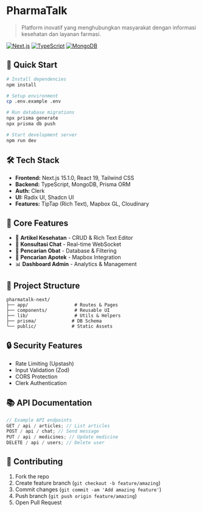 # PharmaTalk

> Platform inovatif yang menghubungkan masyarakat dengan informasi kesehatan dan layanan farmasi.

[![Next.js](https://img.shields.io/badge/Next.js-15.1.0-black)](https://nextjs.org/)
[![TypeScript](https://img.shields.io/badge/TypeScript-5.0-blue)](https://www.typescriptlang.org/)
[![MongoDB](https://img.shields.io/badge/MongoDB-Latest-green)](https://www.mongodb.com/)

## 🚀 Quick Start

```bash
# Install dependencies
npm install

# Setup environment
cp .env.example .env

# Run database migrations
npx prisma generate
npx prisma db push

# Start development server
npm run dev
```

## 🛠 Tech Stack

- **Frontend:** Next.js 15.1.0, React 19, Tailwind CSS
- **Backend:** TypeScript, MongoDB, Prisma ORM
- **Auth:** Clerk
- **UI:** Radix UI, Shadcn UI
- **Features:** TipTap (Rich Text), Mapbox GL, Cloudinary

## 🌟 Core Features

- 📝 **Artikel Kesehatan** - CRUD & Rich Text Editor
- 💬 **Konsultasi Chat** - Real-time WebSocket
- 💊 **Pencarian Obat** - Database & Filtering
- 🏥 **Pencarian Apotek** - Mapbox Integration
- 📊 **Dashboard Admin** - Analytics & Management

## 📁 Project Structure

```
pharmatalk-next/
├── app/                 # Routes & Pages
├── components/          # Reusable UI
├── lib/                 # Utils & Helpers
├── prisma/             # DB Schema
└── public/             # Static Assets
```

## 🔒 Security Features

- Rate Limiting (Upstash)
- Input Validation (Zod)
- CORS Protection
- Clerk Authentication

## 📚 API Documentation

```typescript
// Example API endpoints
GET / api / articles; // List articles
POST / api / chat; // Send message
PUT / api / medicines; // Update medicine
DELETE / api / users; // Delete user
```

## 🤝 Contributing

1. Fork the repo
2. Create feature branch (`git checkout -b feature/amazing`)
3. Commit changes (`git commit -am 'Add amazing feature'`)
4. Push branch (`git push origin feature/amazing`)
5. Open Pull Request

